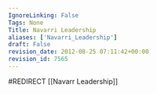 ```yaml
---
IgnoreLinking: False
Tags: None
Title: Navarri Leadership
aliases: ['Navarri_Leadership']
draft: False
revision_date: 2012-08-25 07:11:42+00:00
revision_id: 7565
---
```


#REDIRECT [[Navarr Leadership]]